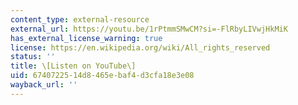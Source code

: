 ```yaml
---
content_type: external-resource
external_url: https://youtu.be/1rPtmmSMwCM?si=-FlRbyLIVwjHkMiK
has_external_license_warning: true
license: https://en.wikipedia.org/wiki/All_rights_reserved
status: ''
title: \[Listen on YouTube\]
uid: 67407225-14d8-465e-baf4-d3cfa18e3e08
wayback_url: ''
---
```

